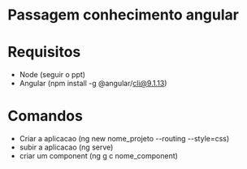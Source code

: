 # Passagem conhecimento angular

# Requisitos

- Node (seguir o ppt)
- Angular (npm install -g @angular/cli@9.1.13)

# Comandos

- Criar a aplicacao (ng new nome_projeto --routing --style=css)
- subir a aplicacao (ng serve)
- criar um component (ng g c nome_component)